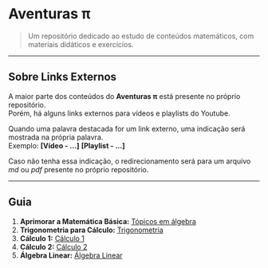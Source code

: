 # Aventuras π

> Um repositório dedicado ao estudo de conteúdos matemáticos, com materiais didáticos e exercícios.<br>

---
## Sobre Links Externos

A maior parte dos conteúdos do **Aventuras π** está presente no próprio repositório.<br>
Porém, há alguns links externos para vídeos e playlists do Youtube.<br>

Quando uma palavra destacada for um link externo, uma indicação será mostrada na própria palavra.<br>
Exemplo: **[Vídeo - ...]** **[Playlist - ...]**

Caso não tenha essa indicação, o redirecionamento será para um arquivo *md* ou *pdf* presente no próprio repositório.

---
## Guia

1. **Aprimorar a Matemática Básica:** [Tópicos em álgebra](/algebra)
2. **Trigonometria para Cálculo:** [Trigonometria](/trigonometria/trigonometriaParaCalculo.md)
3. **Cálculo 1:** [Cálculo 1](/calculo1)
4. **Cálculo 2:** [Cálculo 2](/integrais)
5. **Álgebra Linear:** [Álgebra Linear](/linear)
